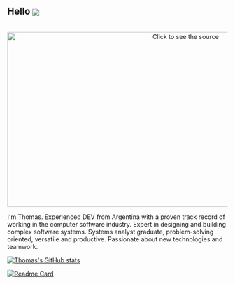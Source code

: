 ## Hello <img src="https://www.countryflags.io/ar/flat/32.png" align="center"/>

<div align="center">
	<br>
	<a href="https://raw.githubusercontent.com/sindresorhus/css-in-readme-like-wat/main/readme.md">
		<img src="header.svg" width="800" height="400" alt="Click to see the source">
	</a>
	<br>
</div>

I'm Thomas. Experienced DEV from Argentina  with a proven track record of working in the computer software industry. Expert in designing and building complex software systems. Systems analyst graduate, problem-solving oriented, versatile and productive. Passionate about new technologies and teamwork. 

[![Thomas's GitHub stats](https://github-readme-stats.vercel.app/api?username=thomasbeckford&theme=react)](https://github.com/thomasbeckford)

[![Readme Card](https://github-readme-stats.vercel.app/api/pin/?username=thomasbeckford&repo=portfolio&theme=react)](https://github.com/thomasbeckford/portfolio)
